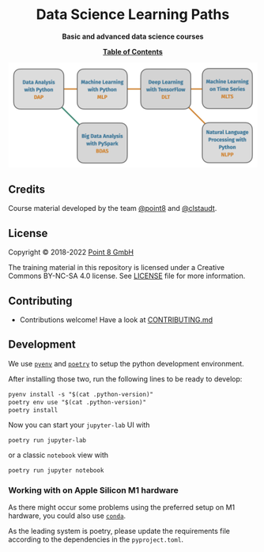<div align="center">
  <h1>Data Science Learning Paths</h1>

  <p><b>Basic and advanced data science courses</b></p>
 <a href="https://github.com/point8/data-science-learning-paths/blob/main/notebooks/data-science-learning-paths.ipynb"><b>Table of Contents</b></a>
</div>



![](notebooks/data-science-learning-paths-concept.png)




## Credits

Course material developed by the team [@point8](https://github.com/point8) and [@clstaudt](https://github.com/clstaudt).

## License

Copyright © 2018-2022 [Point 8 GmbH](https://point-8.de)

The training material in this repository is licensed under a Creative Commons BY-NC-SA 4.0 license. See [LICENSE](LICENSE) file for more information.


## Contributing

* Contributions welcome! Have a look at [CONTRIBUTING.md](CONTRIBUTING.md)


## Development

We use [`pyenv`](https://github.com/pyenv/pyenv) and [`poetry`](https://github.com/python-poetry/poetry) to setup the python development environment.

After installing those two, run the following lines to be ready to develop:

```
pyenv install -s "$(cat .python-version)"
poetry env use "$(cat .python-version)"
poetry install
```

Now you can start your `jupyter-lab` UI with

```
poetry run jupyter-lab
```

or a classic `notebook` view with

```
poetry run jupyter notebook
```

### Working with on Apple Silicon M1 hardware

As there might occur some problems using the preferred setup on M1 hardware, you could also use [`conda`](https://github.com/conda-forge/miniforge).

As the leading system is poetry, please update the requirements file according to the dependencies in the `pyproject.toml`.
